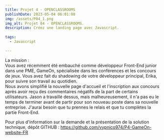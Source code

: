 ```yaml
---
title: Projet 4 - OPENCLASSROOMS
publishDate: 2023-05-04 06:01:00
img: /assets/P04_1.png
img_alt: Projet 04 - OPENCLASSROOMS.
description: Créez une landing page avec Javascript.
  
tags:
  - Javascript
 
---
```


La mission :<br>
Vous avez récemment été embauché comme développeur Front-End junior dans une PME, GameOn, spécialisée dans les conférences et les concours de jeux. Vous avez fait du shadowing de votre développeur principal, Erika, pour suivre son travail au quotidien.<br>
Nous avons simplifié la nouvelle page d'accueil et l'inscription aux concours après avoir reçu des commentaires négatifs de la part de certains utilisateurs. Jason a travaillé dessus, mais malheureusement, il n'a pas eu le temps de terminer avant de partir pour son nouveau poste dans sa nouvelle entreprise. J'aurai besoin que tu prennes le relais et que tu complètes la partie Front-End.

Pour plus d'information sur la demande et la présentation de la solution technique, dépôt GITHUB : https://github.com/vypnico974/P4-GameOn-website-FR

